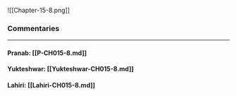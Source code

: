 ![[Chapter-15-8.png]]

### Commentaries

---

#### Pranab: [[P-CH015-8.md]]

#### Yukteshwar: [[Yukteshwar-CH015-8.md]]

#### Lahiri: [[Lahiri-CH015-8.md]]
